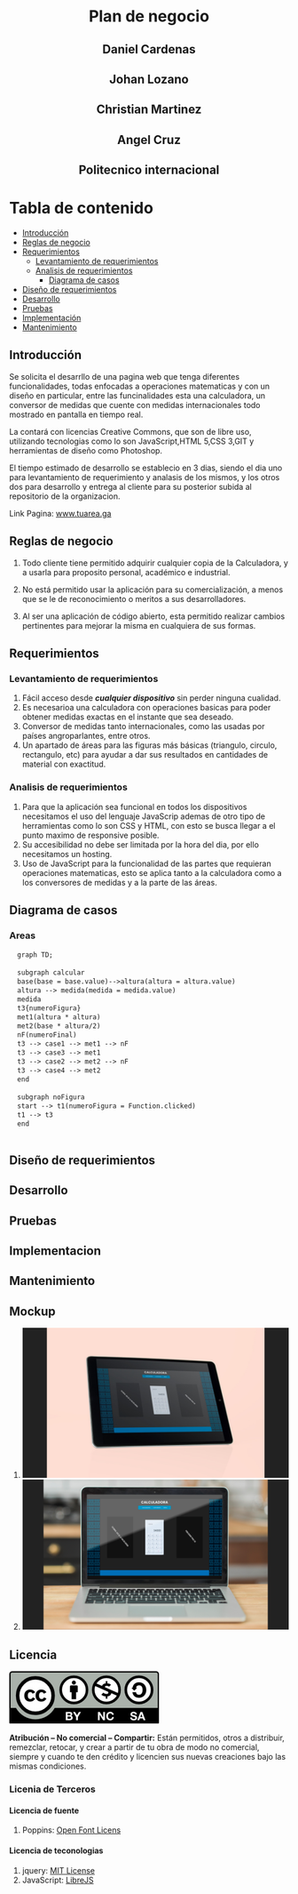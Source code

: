 # <center> Plan de negocio</center>

## <center> Daniel Cardenas </center>

## <center>Johan Lozano </center>

## <center> Christian Martinez </center>

## <center> Angel Cruz </center>

## <center> Politecnico internacional</center>

# Tabla de contenido
  - [Introducción](#introduccion)
  - [Reglas de negocio](#reglas-de-negocio)
  - [Requerimientos](#requerimientos)
    - [Levantamiento de requerimientos](#levantamiento-de-requerimientos)
    - [Analisis de requerimientos](#analisis-de-requerimientos)
      - [Diagrama de casos](#diagrama-de-casos)
  - [Diseño de requerimientos](#diseño-de-requerimientos)
  - [Desarrollo](#desarrollo)
  - [Pruebas](#pruebas)
  - [Implementación](#implementacion)
  - [Mantenimiento](#mantenimiento)
 

## Introducción
Se solicita el desarrllo de una pagina web que tenga diferentes funcionalidades, todas enfocadas a operaciones matematicas y con un diseño en particular, entre las funcinalidades esta una calculadora, un conversor de medidas que cuente con medidas internacionales todo mostrado en pantalla en tiempo real. 

La contará con licencias Creative Commons, que son de libre uso, utilizando tecnologias como lo son JavaScript,HTML 5,CSS 3,GIT y herramientas de diseño como Photoshop.

El tiempo estimado de desarrollo se establecio en 3 dias, siendo el dia uno para levantamiento de requerimiento y analasis de los mismos, y los otros dos para desarrollo y entrega al cliente para su posterior subida al repositorio de la organizacion.

Link Pagina: www.tuarea.ga

## Reglas de negocio
1. Todo cliente tiene permitido adquirir cualquier copia de la Calculadora, y a usarla para proposito personal, académico e industrial.

2. No está permitido usar la aplicación para su comercialización, a menos que se le de reconocimiento o meritos a sus desarrolladores.

3. Al ser una aplicación de código abierto, esta permitido realizar cambios pertinentes para mejorar la misma en cualquiera de sus formas.


## Requerimientos
### Levantamiento de requerimientos
  1. Fácil acceso desde <strong>*cualquier dispositivo*</strong> sin perder ninguna cualidad.
  2. Es necesarioa una calculadora con operaciones basicas para poder obtener medidas exactas en el instante que sea deseado. 
  3. Conversor de medidas tanto internacionales, como las usadas por países angroparlantes, entre otros.
  4. Un apartado de áreas para las figuras más básicas (triangulo, circulo, rectangulo, etc) para ayudar a dar sus resultados en cantidades de material con exactitud.
  
### Analisis de requerimientos
  1. Para que la aplicación sea funcional en todos los dispositivos necesitamos el uso del lenguaje JavaScrip ademas de otro tipo de herramientas como lo son CSS y   HTML, con esto se busca llegar a el punto maximo de responsive posible.
  2. Su accesibilidad no debe ser limitada por la hora del dia, por ello necesitamos un hosting.
  3. Uso de JavaScript para la funcionalidad de las partes que requieran operaciones matematicas, esto se aplica tanto a la calculadora como a los conversores de medidas y a la parte de las áreas.
## Diagrama de casos
### Areas
  ```mermaid
    graph TD;

    subgraph calcular
    base(base = base.value)-->altura(altura = altura.value)
    altura --> medida(medida = medida.value)
    medida
    t3{numeroFigura}
    met1(altura * altura)
    met2(base * altura/2)
    nF(numeroFinal)
    t3 --> case1 --> met1 --> nF
    t3 --> case3 --> met1 
    t3 --> case2 --> met2 --> nF
    t3 --> case4 --> met2 
    end

    subgraph noFigura
    start --> t1(numeroFigura = Function.clicked)
    t1 --> t3
    end
    
``` 

## Diseño de requerimientos

## Desarrollo
## Pruebas
## Implementacion
## Mantenimiento
## Mockup
  1. ![Imagén](img/Mockup1.png)
  2. ![Imagen](img/mockup2.png)

## Licencia
![Imagén](img/Licencia.png)
   
   <strong> Atribución – No comercial – Compartir:</strong> Están permitidos, otros a distribuir, remezclar, retocar, y crear a partir de tu obra de modo no comercial, siempre y cuando te den crédito y licencien sus nuevas creaciones bajo las mismas condiciones.
   
### Licenia de Terceros
#### Licencia de fuente 
  1. Poppins: [Open Font Licens](https://fonts.google.com/specimen/Poppins?query=POPPINS&preview.text_type=custom&selection.family=Poppins:wght@500)
#### Licencia de teconologias
  1. jquery: [MIT License](https://github.com/jquery/jquery) 
  2. JavaScript: [LibreJS](https://www.gnu.org/software/librejs/index.html)
   




   


